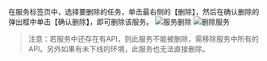 在服务标签页中，选择要删除的任务，单击最右侧的【删除】，然后在确认删除的弹出框中单击【确认删除】，即可删除该服务。
![服务删除](https://mc.qcloudimg.com/static/img/e39c103c64dc8bf8fa9fee800fa4265b/image.png)
![删除服务](https://mc.qcloudimg.com/static/img/ccc6fa0aa5e53ba996fe1ae4b3880992/image.png)
> 注意：若服务中还存在有API，则此服务不能被删除，需移除服务中所有的API。另外如果有未下线的环境，此服务也无法直接删除。